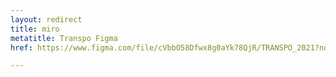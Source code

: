 ```yaml
---
layout: redirect
title: miro
metatitle: Transpo Figma
href: https://www.figma.com/file/cVbbO58Dfwx8g0aYk78QjR/TRANSPO_2021?node-id=69%3A6

---
```

